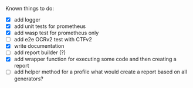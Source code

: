 Known things to do:
- [x] add logger
- [x] add unit tests for prometheus
- [x] add wasp test for prometheus only
- [ ] add e2e OCRv2 test with CTFv2
- [x] write documentation
- [ ] add report builder (?)
- [x] add wrapper function for executing some code and then creating a report
- [ ] add helper method for a profile what would create a report based on all generators?